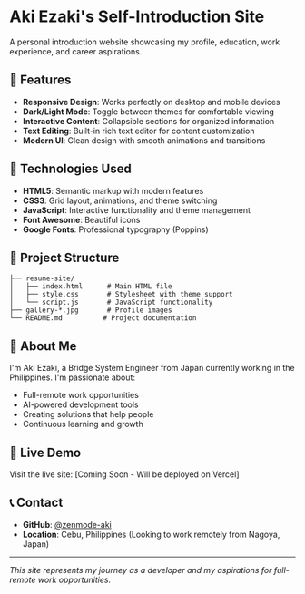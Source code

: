 # Aki Ezaki's Self-Introduction Site

A personal introduction website showcasing my profile, education, work experience, and career aspirations.

## 🌟 Features

- **Responsive Design**: Works perfectly on desktop and mobile devices
- **Dark/Light Mode**: Toggle between themes for comfortable viewing
- **Interactive Content**: Collapsible sections for organized information
- **Text Editing**: Built-in rich text editor for content customization
- **Modern UI**: Clean design with smooth animations and transitions

## 🚀 Technologies Used

- **HTML5**: Semantic markup with modern features
- **CSS3**: Grid layout, animations, and theme switching
- **JavaScript**: Interactive functionality and theme management
- **Font Awesome**: Beautiful icons
- **Google Fonts**: Professional typography (Poppins)

## 📁 Project Structure

```
├── resume-site/
│   ├── index.html      # Main HTML file
│   ├── style.css       # Stylesheet with theme support
│   └── script.js       # JavaScript functionality
├── gallery-*.jpg       # Profile images
└── README.md          # Project documentation
```

## 🎯 About Me

I'm Aki Ezaki, a Bridge System Engineer from Japan currently working in the Philippines. I'm passionate about:

- Full-remote work opportunities
- AI-powered development tools
- Creating solutions that help people
- Continuous learning and growth

## 🔗 Live Demo

Visit the live site: [Coming Soon - Will be deployed on Vercel]

## 📞 Contact

- **GitHub**: [@zenmode-aki](https://github.com/zenmode-aki)
- **Location**: Cebu, Philippines (Looking to work remotely from Nagoya, Japan)

---

*This site represents my journey as a developer and my aspirations for full-remote work opportunities.* 